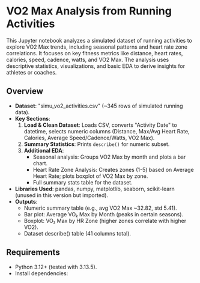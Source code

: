 # VO2 Max Analysis from Running Activities

This Jupyter notebook analyzes a simulated dataset of running activities to explore VO2 Max trends, including seasonal patterns and heart rate zone correlations. It focuses on key fitness metrics like distance, heart rates, calories, speed, cadence, watts, and VO2 Max. The analysis uses descriptive statistics, visualizations, and basic EDA to derive insights for athletes or coaches.

## Overview
- **Dataset**: "simu_vo2_activities.csv" (~345 rows of simulated running data).
- **Key Sections**:
  1. **Load & Clean Dataset**: Loads CSV, converts "Activity Date" to datetime, selects numeric columns (Distance, Max/Avg Heart Rate, Calories, Average Speed/Cadence/Watts, VO2 Max).
  2. **Summary Statistics**: Prints `describe()` for numeric subset.
  3. **Additional EDA**:
     - Seasonal analysis: Groups VO2 Max by month and plots a bar chart.
     - Heart Rate Zone Analysis: Creates zones (1-5) based on Average Heart Rate; plots boxplot of VO2 Max by zone.
     - Full summary stats table for the dataset.
- **Libraries Used**: pandas, numpy, matplotlib, seaborn, scikit-learn (unused in this version but imported).
- **Outputs**:
  - Numeric summary table (e.g., avg VO2 Max ~32.82, std 5.41).
  - Bar plot: Average VO₂ Max by Month (peaks in certain seasons).
  - Boxplot: VO₂ Max by HR Zone (higher zones correlate with higher VO2).
  - Dataset describe() table (41 columns total).

## Requirements
- Python 3.12+ (tested with 3.13.5).
- Install dependencies:


```python

```
